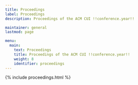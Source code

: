 ```yaml
---
title: Proceedings
label: Proceedings
description: Proceedings of the ACM CUI !!conference.year!!

maintainer: general
lastmod: page

menu:
  main:
    text: Proceedings
    title: Proceedings of the ACM CUI !!conference.year!!
    weight: 8
    identifier: proceedings
---
```


{% include proceedings.html %}